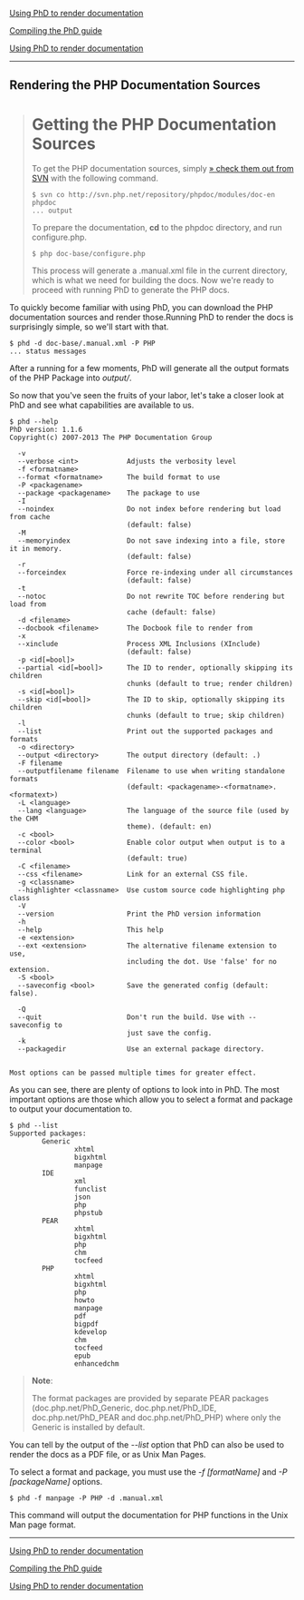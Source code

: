 [Using PhD to render documentation](using-phd.php)

[Compiling the PhD guide](render-phd-guide.php)

[Using PhD to render documentation](using-phd.php)

------

## Rendering the PHP Documentation Sources

> # Getting the PHP Documentation Sources
>
> To get the PHP documentation sources, simply [» check them out from SVN](http://wiki.php.net/doc/scratchpad/howto/checkout) with the following command.
>
> ```
> $ svn co http://svn.php.net/repository/phpdoc/modules/doc-en phpdoc
> ... output
>
> ```
>
> To prepare the documentation, **cd** to the phpdoc directory, and run configure.php.
>
> ```
> $ php doc-base/configure.php
> ```
>
> This process will generate a .manual.xml file in the current directory, which is what we need for building the docs. Now we're ready to proceed with running PhD to generate the PHP docs.

To quickly become familiar with using PhD, you can download the PHP documentation sources and render those.Running PhD to render the docs is surprisingly simple, so we'll start with that.

```
$ phd -d doc-base/.manual.xml -P PHP
... status messages

```

After a running for a few moments, PhD will generate all the output formats of the PHP Package into *output/*.

So now that you've seen the fruits of your labor, let's take a closer look at PhD and see what capabilities are available to us.

```
$ phd --help
PhD version: 1.1.6
Copyright(c) 2007-2013 The PHP Documentation Group

  -v
  --verbose <int>            Adjusts the verbosity level
  -f <formatname>
  --format <formatname>      The build format to use
  -P <packagename>
  --package <packagename>    The package to use
  -I
  --noindex                  Do not index before rendering but load from cache
                             (default: false)
  -M
  --memoryindex              Do not save indexing into a file, store it in memory.
                             (default: false)
  -r
  --forceindex               Force re-indexing under all circumstances
                             (default: false)
  -t
  --notoc                    Do not rewrite TOC before rendering but load from
                             cache (default: false)
  -d <filename>
  --docbook <filename>       The Docbook file to render from
  -x
  --xinclude                 Process XML Inclusions (XInclude)
                             (default: false)
  -p <id[=bool]>
  --partial <id[=bool]>      The ID to render, optionally skipping its children
                             chunks (default to true; render children)
  -s <id[=bool]>
  --skip <id[=bool]>         The ID to skip, optionally skipping its children
                             chunks (default to true; skip children)
  -l
  --list                     Print out the supported packages and formats
  -o <directory>
  --output <directory>       The output directory (default: .)
  -F filename
  --outputfilename filename  Filename to use when writing standalone formats
                             (default: <packagename>-<formatname>.<formatext>)
  -L <language>
  --lang <language>          The language of the source file (used by the CHM
                             theme). (default: en)
  -c <bool>
  --color <bool>             Enable color output when output is to a terminal
                             (default: true)
  -C <filename>
  --css <filename>           Link for an external CSS file.
  -g <classname>
  --highlighter <classname>  Use custom source code highlighting php class
  -V
  --version                  Print the PhD version information
  -h
  --help                     This help
  -e <extension>
  --ext <extension>          The alternative filename extension to use,
                             including the dot. Use 'false' for no extension.
  -S <bool>
  --saveconfig <bool>        Save the generated config (default: false).

  -Q
  --quit                     Don't run the build. Use with --saveconfig to
                             just save the config.
  -k
  --packagedir               Use an external package directory.


Most options can be passed multiple times for greater effect.

```

As you can see, there are plenty of options to look into in PhD. The most important options are those which allow you to select a format and package to output your documentation to.

```
$ phd --list
Supported packages:
        Generic
                xhtml
                bigxhtml
                manpage
        IDE
                xml
                funclist
                json
                php
                phpstub
        PEAR
                xhtml
                bigxhtml
                php
                chm
                tocfeed
        PHP
                xhtml
                bigxhtml
                php
                howto
                manpage
                pdf
                bigpdf
                kdevelop
                chm
                tocfeed
                epub
                enhancedchm

```

> **Note**:
>
> The format packages are provided by separate PEAR packages (doc.php.net/PhD_Generic, doc.php.net/PhD_IDE, doc.php.net/PhD_PEAR and doc.php.net/PhD_PHP) where only the Generic is installed by default.
>
> 

You can tell by the output of the *--list* option that PhD can also be used to render the docs as a PDF file, or as Unix Man Pages.

To select a format and package, you must use the *-f [formatName]* and *-P [packageName]* options.

```
$ phd -f manpage -P PHP -d .manual.xml
```

This command will output the documentation for PHP functions in the Unix Man page format.

------

[Using PhD to render documentation](using-phd.php)

[Compiling the PhD guide](render-phd-guide.php)

[Using PhD to render documentation](using-phd.php)